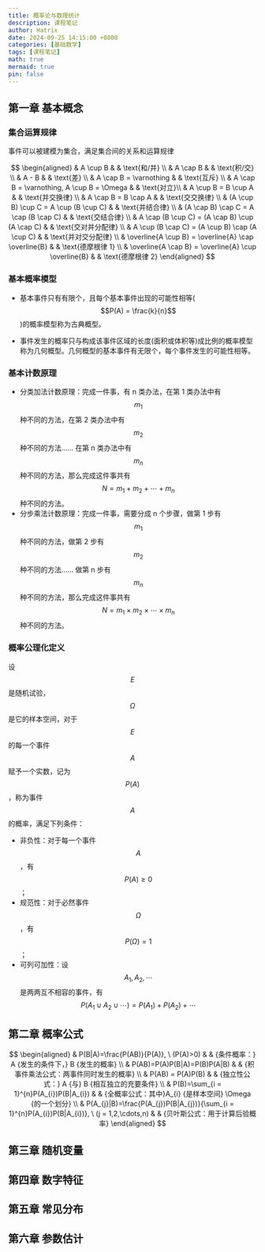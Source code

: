 ```yaml
---
title: 概率论与数理统计
description: 课程笔记
author: Hatrix
date: 2024-09-25 14:15:00 +0800
categories: [基础数学]
tags: [课程笔记]
math: true
mermaid: true
pin: false
---
```


## 第一章 基本概念

### 集合运算规律

事件可以被建模为集合，满足集合间的关系和运算规律

$$
\begin{aligned}
& A \cup B & & \text{和/并} \\
& A \cap B & & \text{积/交} \\
& A - B & & \text{差} \\
& A \cap B = \varnothing & & \text{互斥} \\
& A \cap B = \varnothing, A \cup B = \Omega & & \text{对立}\\
& A \cup B = B \cup A & & \text{并交换律} \\
& A \cap B = B \cap A & & \text{交交换律} \\
& (A \cup B) \cup C = A \cup (B \cup C) & & \text{并结合律} \\
& (A \cap B) \cap C = A \cap (B \cap C) & & \text{交结合律} \\
& A \cap (B \cup C) = (A \cap B) \cup (A \cap C) & & \text{交对并分配律} \\
& A \cup (B \cap C) = (A \cup B) \cap (A \cup C) & & \text{并对交分配律} \\
& \overline{A \cup B} = \overline{A} \cap \overline{B} & & \text{德摩根律 1} \\
& \overline{A \cap B} = \overline{A} \cup \overline{B} & & \text{德摩根律 2}
\end{aligned}
$$

### 基本概率模型

- 基本事件只有有限个，且每个基本事件出现的可能性相等($$P(A) = \frac{k}{n}$$)的概率模型称为古典概型。

- 事件发生的概率只与构成该事件区域的长度(面积或体积等)成比例的概率模型称为几何概型。几何概型的基本事件有无限个，每个事件发生的可能性相等。

### 基本计数原理

- 分类加法计数原理：完成一件事，有 n 类办法，在第 1 类办法中有$$m_{1}$$种不同的方法，在第 2 类办法中有$$m_{2}$$种不同的方法…… 在第 n 类办法中有$$m_{n}$$种不同的方法，那么完成这件事共有$$N = m_{1} + m_{2} + \cdots + m_{n}$$种不同的方法。
- 分步乘法计数原理：完成一件事，需要分成 n 个步骤，做第 1 步有$$m_{1}$$种不同的方法，做第 2 步有$$m_{2}$$种不同的方法…… 做第 n 步有$$m_{n}$$种不同的方法，那么完成这件事共有$$N = m_{1}\times m_{2}\times\cdots\times m_{n}$$种不同的方法。

### 概率公理化定义

设$$ E $$是随机试验，$$\Omega$$是它的样本空间，对于$$ E $$的每一个事件$$ A$$赋予一个实数，记为$$P(A)$$，称为事件$$ A $$的概率，满足下列条件：

- 非负性：对于每一个事件$$ A$$，有$$P(A)\geqslant0$$；
- 规范性：对于必然事件$$\Omega$$，有$$P(\Omega)=1$$；
- 可列可加性：设$$A_{1},A_{2},\cdots$$是两两互不相容的事件，有$$P(A_{1}\cup A_{2}\cup\cdots)=P(A_{1})+P(A_{2})+\cdots$$

## 第二章 概率公式

$$
\begin{aligned}
& P(B|A)=\frac{P(AB)}{P(A)}, \ (P(A)>0) & & {条件概率：} A {发生的条件下，} B {发生的概率} \\
& P(AB)=P(A)P(B|A)=P(B)P(A|B) & & {积事件乘法公式：两事件同时发生的概率} \\
& P(AB) = P(A)P(B) & & {独立性公式：} A {与} B {相互独立的充要条件} \\
& P(B)=\sum_{i = 1}^{n}P(A_{i})P(B|A_{i}) & & {全概率公式：其中}A_{i} {是样本空间} \Omega {的一个划分} \\
& P(A_{j}|B)=\frac{P(A_{j})P(B|A_{j})}{\sum_{i = 1}^{n}P(A_{i})P(B|A_{i})}, \ (j = 1,2,\cdots,n) & & {贝叶斯公式：用于计算后验概率}
\end{aligned}
$$

## 第三章 随机变量

## 第四章 数字特征

## 第五章 常见分布

## 第六章 参数估计
